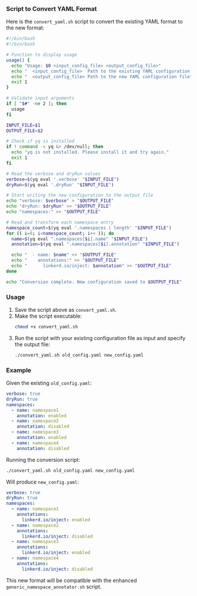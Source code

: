 ### Script to Convert YAML Format

Here is the `convert_yaml.sh` script to convert the existing YAML format to the new format:

```bash
#!/bin/bash
#!/bin/bash

# Function to display usage
usage() {
  echo "Usage: $0 <input_config_file> <output_config_file>"
  echo "  <input_config_file>  Path to the existing YAML configuration file"
  echo "  <output_config_file> Path to the new YAML configuration file"
  exit 1
}

# Validate input arguments
if [ "$#" -ne 2 ]; then
  usage
fi

INPUT_FILE=$1
OUTPUT_FILE=$2

# Check if yq is installed
if ! command -v yq &> /dev/null; then
  echo "yq is not installed. Please install it and try again."
  exit 1
fi

# Read the verbose and dryRun values
verbose=$(yq eval '.verbose' "$INPUT_FILE")
dryRun=$(yq eval '.dryRun' "$INPUT_FILE")

# Start writing the new configuration to the output file
echo "verbose: $verbose" > "$OUTPUT_FILE"
echo "dryRun: $dryRun" >> "$OUTPUT_FILE"
echo "namespaces:" >> "$OUTPUT_FILE"

# Read and transform each namespace entry
namespace_count=$(yq eval '.namespaces | length' "$INPUT_FILE")
for (( i=0; i<namespace_count; i++ )); do
  name=$(yq eval ".namespaces[$i].name" "$INPUT_FILE")
  annotation=$(yq eval ".namespaces[$i].annotation" "$INPUT_FILE")

  echo "  - name: $name" >> "$OUTPUT_FILE"
  echo "    annotations:" >> "$OUTPUT_FILE"
  echo "      linkerd.io/inject: $annotation" >> "$OUTPUT_FILE"
done

echo "Conversion complete. New configuration saved to $OUTPUT_FILE"

```

### Usage

1. Save the script above as `convert_yaml.sh`.
2. Make the script executable:
   ```bash
   chmod +x convert_yaml.sh
   ```
3. Run the script with your existing configuration file as input and specify the output file:
   ```bash
   ./convert_yaml.sh old_config.yaml new_config.yaml
   ```

### Example

Given the existing `old_config.yaml`:
```yaml
verbose: true
dryRun: true
namespaces:
  - name: namespace1
    annotation: enabled
  - name: namespace2
    annotation: disabled
  - name: namespace3
    annotation: enabled
  - name: namespace4
    annotation: disabled
```

Running the conversion script:
```bash
./convert_yaml.sh old_config.yaml new_config.yaml
```

Will produce `new_config.yaml`:
```yaml
verbose: true
dryRun: true
namespaces:
  - name: namespace1
    annotations:
      linkerd.io/inject: enabled
  - name: namespace2
    annotations:
      linkerd.io/inject: disabled
  - name: namespace3
    annotations:
      linkerd.io/inject: enabled
  - name: namespace4
    annotations:
      linkerd.io/inject: disabled
```

This new format will be compatible with the enhanced `generic_namespace_annotator.sh` script.


